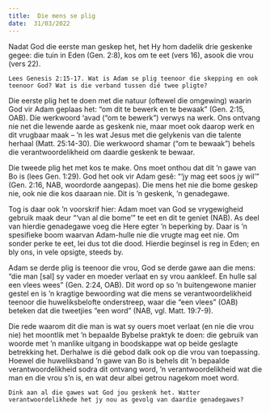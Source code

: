 ```yaml
---
title:  Die mens se plig
date:  31/03/2022
---
```


Nadat God die eerste man geskep het, het Hy hom dadelik drie geskenke gegee: die tuin in Eden (Gen. 2:8), kos om te eet (vers 16), asook die vrou (vers 22).

`Lees Genesis 2:15-17. Wat is Adam se plig teenoor die skepping en ook teenoor God? Wat is die verband tussen dié twee pligte?`

Die eerste plig het te doen met die natuur (oftewel die omgewing) waarin God vir Adam geplaas het: “om dit te bewerk en te bewaak” (Gen. 2:15, OAB). Die werkwoord ‘avad (“om te bewerk”) verwys na werk. Ons ontvang nie net die lewende aarde as geskenk nie, maar moet ook daarop werk en dit vrugbaar maak – ’n les wat Jesus met die gelykenis van die talente herhaal (Matt. 25:14-30). Die werkwoord shamar (“om te bewaak”) behels die verantwoordelikheid om daardie geskenk te bewaar.

Die tweede plig het met kos te make. Ons moet onthou dat dit ’n gawe van Bo is (lees Gen. 1:29). God het ook vir Adam gesê: “‘jy mag eet soos jy wil’” (Gen. 2:16, NAB, woordorde aangepas). Die mens het nie die bome geskep nie, ook nie die kos daaraan nie. Dit is ’n geskenk, ’n genadegawe.

Tog is daar ook ’n voorskrif hier: Adam moet van God se vrygewigheid gebruik maak deur “‘van al die bome’” te eet en dit te geniet (NAB). As deel van hierdie genadegawe voeg die Here egter ’n beperking by. Daar is ’n spesifieke boom waarvan Adam-hulle nie die vrugte mag eet nie. Om sonder perke te eet, lei dus tot die dood. Hierdie beginsel is reg in Eden; en bly ons, in vele opsigte, steeds by.

Adam se derde plig is teenoor die vrou, God se derde gawe aan die mens: “die man [sal] sy vader en moeder verlaat en sy vrou aankleef. En hulle sal een vlees wees” (Gen. 2:24, OAB). Dit word op so ’n buitengewone manier gestel en is ’n kragtige bewoording wat die mens se verantwoordelikheid teenoor die huweliksbelofte onderstreep, waar die “een vlees” (OAB) beteken dat die tweetjies “een word” (NAB, vgl. Matt. 19:7-9).

Die rede waarom dit die man is wat sy ouers moet verlaat (en nie die vrou nie) het moontlik met ’n bepaalde Bybelse praktyk te doen: die gebruik van woorde met ’n manlike uitgang in boodskappe wat op beide geslagte betrekking het. Derhalwe is dié gebod dalk ook op die vrou van toepassing. Hoewel die huweliksband ’n gawe van Bo is behels dit ’n bepaalde verantwoordelikheid sodra dit ontvang word, ’n verantwoordelikheid wat die man en die vrou s’n is, en wat deur albei getrou nagekom moet word.

`Dink aan al die gawes wat God jou geskenk het. Watter verantwoordelikhede het jy nou as gevolg van daardie genadegawes?`